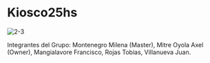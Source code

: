 # Kiosco25hs

![2-3](https://github.com/MilenaOriginal/Kiosco25hs/assets/101562837/70c7b0ef-5e8b-4117-bd2c-6d2b9a0eef84)


Integrantes del Grupo:
Montenegro Milena (Master),
 Mitre Oyola Axel (Owner),
 Mangialavore Francisco,
 Rojas Tobias,
 Villanueva Juan.

